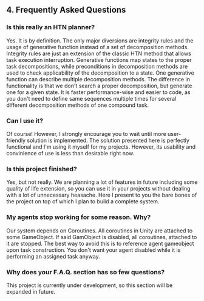 ## 4. Frequently Asked Questions

### Is this really an HTN planner?
Yes. It is by definition. The only major diversions are integrity rules and the usage of generative function instead of a set of decomposition methods. Integrity rules are just an extension of the classic HTN method that allows task execution interruption. Generative functions map states to the proper task decompositions, while preconditions in decomposition methods are used to check applicability of the decomposition to a state. One generative function can describe multiple decomposition methods. The difference in functionality is that we don't search a proper decomposition, but generate one for a given state. It is faster performance-wise and easier to code, as you don't need to define same sequences multiple times for several different decomposition methods of one compound task.

### Can I use it?
Of course! However, I strongly encourage you to wait until more user-friendly solution is implemented. The solution presented here is perfectly functional and I'm using it myself for my projects.
However, its usability and convinience of use is less than desirable right now.

### Is this project finished?
Yes, but not really. We are planning a lot of features in future including some quality of life extension, so you can use it in your projects without dealing with a lot of unnecessary heasache. Here I present to you the bare bones of the project on top of which I plan to build a complete system.

### My agents stop working for some reason. Why?
Our system depends on Coroutines. All coroutines in Unity are attached to some GameObject. 
If said GamObject is disabled, all coroutines, attached to it are stopped. The best way to avoid this is to reference agent gameobject upon task construction. 
You don't want your agent disabled while it is performing an assigned task anyway.

### Why does your F.A.Q. section has so few questions?
This project is currently under development, so this section will be expanded in future.
